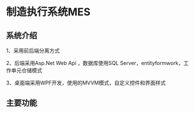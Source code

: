 # 制造执行系统MES

## 系统介绍

1、采用前后端分离方式

2、后端采用Asp.Net Web Api ，数据库使用SQL Server，entityformwork，工作单元仓储模式

3、桌面端采用WPF开发，使用的MVVM模式，自定义控件和界面样式

## 主要功能